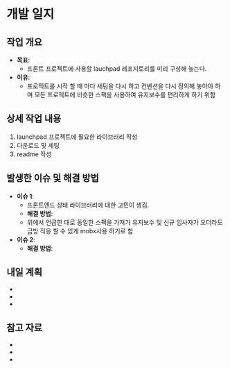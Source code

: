 # 개발 일지

## 작업 개요

- **목표**:
  - 프론트 프로젝트에 사용할 lauchpad 레포지토리를 미리 구성해 놓는다.
- **이유**:
  - 프로젝트를 시작 할 때 마다 세팅을 다시 하고 컨벤션을 다시 정의해 놓아야 하며 모든 프로젝트에 비슷한 스팩을 사용하여 유지보수를 편리하게 하기 위함

## 상세 작업 내용

1. launchpad 프로젝트에 필요한 라이브러리 작성
2. 다운로드 및 세팅
3. readme 작성

## 발생한 이슈 및 해결 방법

- **이슈 1**:
  - 프론트엔드 상태 라이브러리에 대한 고민이 생김.
  - **해결 방법**:
  - 위에서 언급한 대로 동일한 스팩을 가져가 유지보수 및 신규 입사자가 오더라도 금방 적응 할 수 있게 mobx사용 하기로 함
- **이슈 2**:
  - **해결 방법**:

## 내일 계획

-
-
-

## 참고 자료

-
-
-
